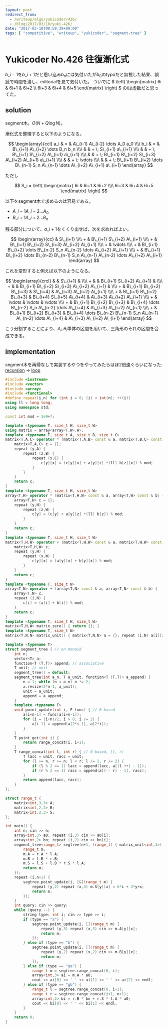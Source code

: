 ```yaml
---
layout: post
redirect_from:
  - /writeup/algo/yukicoder/426/
  - /blog/2017/03/10/yuki-426/
date: "2017-03-10T00:58:39+09:00"
tags: [ "competitive", "writeup", "yukicoder", "segment-tree" ]
---
```


# Yukicoder No.426 往復漸化式

$b\_{i-1}$を$b\_{i+1}$だと思い込み$b_n$には気付いたが$b_0$のtypoだと無視した結果、誤読で時間を潰し、editorialを見て気付いた。
ついでに $ \left( \begin{matrix}
6i   & 6i+1 & 6i+2 \\\\
6i+3 & 6i+4 & 6i+5
\end{matrix} \right) $ の$i$は虚数だと思ってた。

## solution

segment木。$O(N + Q \log N)$。

漸化式を整理すると以下のようになる。

$$ \begin{array}{ccl}
a_i & = &   A\_{i-1} A\_{i-2} \dots A_0 a_0 \\\\
b_i & = &   B\_{i+1} A\_{i+2} \dots B_n b_n \\\\
    &   & + \; S\_{i+1} a\_{i+1} \\\\
    &   & + \; B\_{i+1} S\_{i+2} A\_{i+1} a\_{i+1} \\\\
    &   & + \; B\_{i+1} B\_{i+2} S\_{i+3} A\_{i+2} A\_{i+1} a\_{i+1} \\\\
    &   & + \; \vdots \\\\
    &   & + \; B\_{i+1} B\_{i+2} \dots B\_{n-1} S_n A\_{n-1} \dots A\_{i+2} A\_{i+1} a\_{i+1}
\end{array} $$

ただし

$$ S_i = \left( \begin{matrix}
6i   & 6i+1 & 6i+2 \\\\
6i+3 & 6i+4 & 6i+5
\end{matrix} \right) $$


以下をsegment木で求めるのは容易である。

-   $A\_{i-1} A\_{i-2} \dots A_0$
-   $B\_{i+1} A\_{i+2} \dots B_n$

残る部分について、$a\_{i+1}$をくくり出せば、次を求めればよい。

$$ \begin{array}{cc}
      & S\_{i+1} \\\\
    + & B\_{i+1} S\_{i+2} A\_{i+1} \\\\
    + & B\_{i+1} B\_{i+2} S\_{i+3} A\_{i+2} A\_{i+1} \\\\
    + & \vdots \\\\
    + & B\_{i+1} B\_{i+2} \dots B\_{n-2} S_n A\_{n-2} \dots A\_{i+2} A\_{i+1} \\\\
    + & B\_{i+1} B\_{i+2} \dots B\_{n-2} B\_{n-1} S_n A\_{n-1} A\_{n-2} \dots A\_{i+2} A\_{i+1}
\end{array} $$

これを変形すると例えば以下のようになる。

$$ \begin{array}{crcl}
      & &                   S\_{i+1} & \\\\
    + & &          B\_{i+1} S\_{i+2} A\_{i+1} & \\\\
    + & & B\_{i+1} B\_{i+2} S\_{i+3} A\_{i+2} A\_{i+1} & \\\\
    + & B\_{i+1} B\_{i+2} B\_{i+3} & S\_{i+4} & A\_{i+3} A\_{i+2} A\_{i+1} \\\\
    + & B\_{i+1} B\_{i+2} B\_{i+3} & B\_{i+4} S\_{i+5} A\_{i+4}                                            & A\_{i+3} A\_{i+2} A\_{i+1} \\\\
    + &            \vdots & \vdots                                                                & \vdots \\\\
    + & B\_{i+1} B\_{i+2} B\_{i+3} & B\_{i+4} \dots B\_{n-2} S_n A\_{n-2} \dots A\_{i+4}         & A\_{i+3} A\_{i+2} A\_{i+1} \\\\
    + & B\_{i+1} B\_{i+2} B\_{i+3} & B\_{i+4} \dots B\_{n-2} B\_{n-1} S_n A\_{n-1} A\_{n-2} \dots A\_{i+4} & A\_{i+3} A\_{i+2} A\_{i+1}
\end{array} $$

こう分割することにより、$A_i, B_i$単体の区間を用いて、三角形のそれの区間を合成できる。

## implementation

segment木を再帰なしで実装するやつをやってみたらほぼ$2$倍速ぐらいになった: [recursion](https://yukicoder.me/submissions/156316) $\to$ [loop](https://yukicoder.me/submissions/156322)

``` c++
#include <iostream>
#include <vector>
#include <array>
#include <functional>
#define repeat(i,n) for (int i = 0; (i) < int(n); ++(i))
using ll = long long;
using namespace std;

const int mod = 1e9+7;

template <typename T, size_t H, size_t W>
using matrix = array<array<T,W>,H>;
template <typename T, size_t A, size_t B, size_t C>
matrix<T,A,C> operator * (matrix<T,A,B> const & a, matrix<T,B,C> const & b) {
    matrix<T,A,C> c = {};
    repeat (y,A) {
        repeat (z,B) {
            repeat (x,C) {
                c[y][x] = (c[y][x] + a[y][z] *(ll) b[z][x]) % mod;
            }
        }
    }
    return c;
}
template <typename T, size_t H, size_t W>
array<T,H> operator * (matrix<T,H,W> const & a, array<T,W> const & b) {
    array<T,H> c = {};
    repeat (y,H) {
        repeat (z,W) {
            c[y] = (c[y] + a[y][z] *(ll) b[z]) % mod;
        }
    }
    return c;
}
template <typename T, size_t H, size_t W>
matrix<T,H,W> operator + (matrix<T,H,W> const & a, matrix<T,H,W> const & b) {
    matrix<T,H,W> c;
    repeat (y,H) {
        repeat (x,W) {
            c[y][x] = (a[y][x] + b[y][x]) % mod;
        }
    }
    return c;
}
template <typename T, size_t N>
array<T,N> operator + (array<T,N> const & a, array<T,N> const & b) {
    array<T,N> c;
    repeat (i,N) {
        c[i] = (a[i] + b[i]) % mod;
    }
    return c;
}
template <typename T, size_t H, size_t W>
matrix<T,H,W> matrix_zero() { return {}; }
template <typename T, size_t N>
matrix<T,N,N> matrix_unit() { matrix<T,N,N> a = {}; repeat (i,N) a[i][i] = 1; return a; }

template <typename T>
struct segment_tree { // on monoid
    int n;
    vector<T> a;
    function<T (T,T)> append; // associative
    T unit; // unit
    segment_tree() = default;
    segment_tree(int a_n, T a_unit, function<T (T,T)> a_append) {
        n = 1; while (n < a_n) n *= 2;
        a.resize(2*n-1, a_unit);
        unit = a_unit;
        append = a_append;
    }
    template <typename F>
    void point_update(int i, F func) { // 0-based
        a[i+n-1] = func(a[i+n-1]);
        for (i = (i+n)/2; i > 0; i /= 2) {
            a[i-1] = append(a[2*i-1], a[2*i]);
        }
    }
    T point_get(int i) {
        return range_concat(i, i+1);
    }
    T range_concat(int l, int r) { // 0-based, [l, r)
        T lacc = unit, racc = unit;
        for (l += n, r += n; l < r; l /= 2, r /= 2) {
            if (l % 2 == 1) lacc = append(lacc, a[(l ++) - 1]);
            if (r % 2 == 1) racc = append(a[(-- r) - 1], racc);
        }
        return append(lacc, racc);
    }
};

struct range_t {
    matrix<int,3,3> A;
    matrix<int,2,2> B;
    matrix<int,2,3> S;
};

int main() {
    int n; cin >> n;
    array<int,3> a0; repeat (i,3) cin >> a0[i];
    array<int,2> bn; repeat (i,2) cin >> bn[i];
    segment_tree<range_t> segtree(n+1, (range_t) { matrix_unit<int,3>(), matrix_unit<int,2>(), matrix_zero<int,2,3>() }, [&](range_t const & l, range_t const & r) {
        range_t m;
        m.A = r.A * l.A;
        m.B = l.B * r.B;
        m.S = l.S + l.B * r.S * l.A;
        return m;
    });
    repeat (i,n+1) {
        segtree.point_update(i, [&](range_t m) {
            repeat (y,2) repeat (x,3) m.S[y][x] = 6*i + 3*y+x;
            return m;
        });
    }
    int query; cin >> query;
    while (query --) {
        string type; int i; cin >> type >> i;
        if (type == "a") {
            segtree.point_update(i, [](range_t m) {
                repeat (y,3) repeat (x,3) cin >> m.A[y][x];
                return m;
            });
        } else if (type == "b") {
            segtree.point_update(i, [](range_t m) {
                repeat (y,2) repeat (x,2) cin >> m.B[y][x];
                return m;
            });
        } else if (type == "ga") {
            range_t m = segtree.range_concat(0, i);
            array<int,3> ai = m.A * a0;
            cout << ai[0] << ' ' << ai[1] << ' ' << ai[2] << endl;
        } else if (type == "gb") {
            range_t l = segtree.range_concat(0, i+1);
            range_t r = segtree.range_concat(i+1, n+1);
            array<int,2> bi = r.B * bn + r.S * l.A * a0;
            cout << bi[0] << ' ' << bi[1] << endl;
        }
    }
    return 0;
}
```
